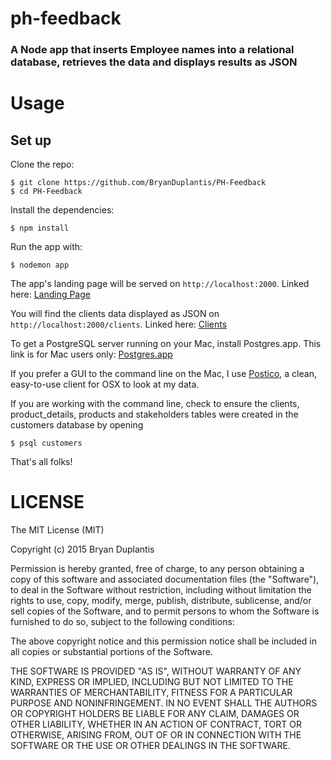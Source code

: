 # ph-feedback
### A Node app that inserts Employee names into a relational database, retrieves the data and displays results as JSON

# Usage

## Set up

Clone the repo:
```
$ git clone https://github.com/BryanDuplantis/PH-Feedback
$ cd PH-Feedback
```

Install the dependencies:
```
$ npm install
```

Run the app with:
```
$ nodemon app
```
The app's landing page will be served on `http://localhost:2000`. Linked here: [Landing Page](http://localhost:2000)

You will find the clients data displayed as JSON on `http://localhost:2000/clients`. Linked here: [Clients](http://localhost:2000/clients)

To get a PostgreSQL server running on your Mac, install Postgres.app. This link is for Mac users only: [Postgres.app](http://postgresapp.com/)

If you prefer a GUI to the command line on the Mac, I use [Postico](https://eggerapps.at/postico/), a clean, easy-to-use client for OSX to look at my data.

If you are working with the command line, check to ensure the clients, product_details, products and stakeholders tables were created in the customers database by opening
```
$ psql customers
```
That's all folks!

# LICENSE
The MIT License (MIT)

Copyright (c) 2015 Bryan Duplantis

Permission is hereby granted, free of charge, to any person obtaining a copy
of this software and associated documentation files (the "Software"), to deal
in the Software without restriction, including without limitation the rights
to use, copy, modify, merge, publish, distribute, sublicense, and/or sell
copies of the Software, and to permit persons to whom the Software is
furnished to do so, subject to the following conditions:

The above copyright notice and this permission notice shall be included in all
copies or substantial portions of the Software.

THE SOFTWARE IS PROVIDED "AS IS", WITHOUT WARRANTY OF ANY KIND, EXPRESS OR
IMPLIED, INCLUDING BUT NOT LIMITED TO THE WARRANTIES OF MERCHANTABILITY,
FITNESS FOR A PARTICULAR PURPOSE AND NONINFRINGEMENT. IN NO EVENT SHALL THE
AUTHORS OR COPYRIGHT HOLDERS BE LIABLE FOR ANY CLAIM, DAMAGES OR OTHER
LIABILITY, WHETHER IN AN ACTION OF CONTRACT, TORT OR OTHERWISE, ARISING FROM,
OUT OF OR IN CONNECTION WITH THE SOFTWARE OR THE USE OR OTHER DEALINGS IN THE
SOFTWARE.
